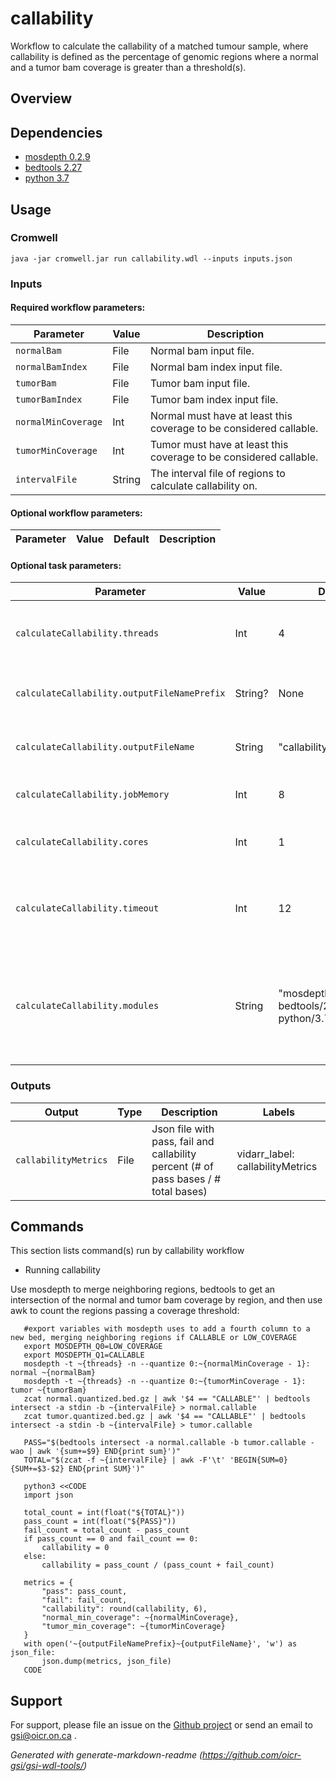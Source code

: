 # callability

Workflow to calculate the callability of a matched tumour sample, where callability is defined as the percentage of genomic regions where a normal and a tumor bam coverage is greater than a threshold(s).

## Overview

## Dependencies

* [mosdepth 0.2.9](https://github.com/brentp/mosdepth)
* [bedtools 2.27](https://bedtools.readthedocs.io/en/latest/)
* [python 3.7](https://www.python.org)


## Usage

### Cromwell
```
java -jar cromwell.jar run callability.wdl --inputs inputs.json
```

### Inputs

#### Required workflow parameters:
Parameter|Value|Description
---|---|---
`normalBam`|File|Normal bam input file.
`normalBamIndex`|File|Normal bam index input file.
`tumorBam`|File|Tumor bam input file.
`tumorBamIndex`|File|Tumor bam index input file.
`normalMinCoverage`|Int|Normal must have at least this coverage to be considered callable.
`tumorMinCoverage`|Int|Tumor must have at least this coverage to be considered callable.
`intervalFile`|String|The interval file of regions to calculate callability on.


#### Optional workflow parameters:
Parameter|Value|Default|Description
---|---|---|---


#### Optional task parameters:
Parameter|Value|Default|Description
---|---|---|---
`calculateCallability.threads`|Int|4|The number of threads to run mosdepth with.
`calculateCallability.outputFileNamePrefix`|String?|None|Output files will be prefixed with this.
`calculateCallability.outputFileName`|String|"callability_metrics.json"|Output callability metrics file name.
`calculateCallability.jobMemory`|Int|8|Memory allocated to job (in GB).
`calculateCallability.cores`|Int|1|The number of cores to allocate to the job.
`calculateCallability.timeout`|Int|12|Maximum amount of time (in hours) the task can run for.
`calculateCallability.modules`|String|"mosdepth/0.2.9 bedtools/2.27 python/3.7"|Environment module name and version to load (space separated) before command execution.


### Outputs

Output | Type | Description | Labels
---|---|---|---
`callabilityMetrics`|File|Json file with pass, fail and callability percent (# of pass bases / # total bases)|vidarr_label: callabilityMetrics


## Commands
This section lists command(s) run by callability workflow
 
* Running callability
 
Use mosdepth to merge neighboring regions, bedtools to get an intersection of the normal and tumor bam coverage by region,
and then use awk to count the regions passing a coverage threshold:

```
   #export variables with mosdepth uses to add a fourth column to a new bed, merging neighboring regions if CALLABLE or LOW_COVERAGE
   export MOSDEPTH_Q0=LOW_COVERAGE
   export MOSDEPTH_Q1=CALLABLE
   mosdepth -t ~{threads} -n --quantize 0:~{normalMinCoverage - 1}: normal ~{normalBam}
   mosdepth -t ~{threads} -n --quantize 0:~{tumorMinCoverage - 1}: tumor ~{tumorBam}
   zcat normal.quantized.bed.gz | awk '$4 == "CALLABLE"' | bedtools intersect -a stdin -b ~{intervalFile} > normal.callable
   zcat tumor.quantized.bed.gz | awk '$4 == "CALLABLE"' | bedtools intersect -a stdin -b ~{intervalFile} > tumor.callable
 
   PASS="$(bedtools intersect -a normal.callable -b tumor.callable -wao | awk '{sum+=$9} END{print sum}')"
   TOTAL="$(zcat -f ~{intervalFile} | awk -F'\t' 'BEGIN{SUM=0}{SUM+=$3-$2} END{print SUM}')"
 
   python3 <<CODE
   import json
 
   total_count = int(float("${TOTAL}"))
   pass_count = int(float("${PASS}"))
   fail_count = total_count - pass_count
   if pass_count == 0 and fail_count == 0:
       callability = 0
   else:
       callability = pass_count / (pass_count + fail_count)
 
   metrics = {
       "pass": pass_count,
       "fail": fail_count,
       "callability": round(callability, 6),
       "normal_min_coverage": ~{normalMinCoverage},
       "tumor_min_coverage": ~{tumorMinCoverage}
   }
   with open('~{outputFileNamePrefix}~{outputFileName}', 'w') as json_file:
       json.dump(metrics, json_file)
   CODE
```
## Support

For support, please file an issue on the [Github project](https://github.com/oicr-gsi) or send an email to gsi@oicr.on.ca .

_Generated with generate-markdown-readme (https://github.com/oicr-gsi/gsi-wdl-tools/)_
